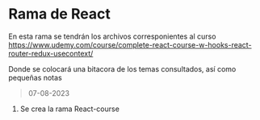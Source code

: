 # Rama de React
En esta rama se tendrán los archivos corresponientes al curso <https://www.udemy.com/course/complete-react-course-w-hooks-react-router-redux-usecontext/>

Donde se colocará una bitacora de los temas consultados, así como pequeñas notas
>07-08-2023
1. Se crea la rama React-course
